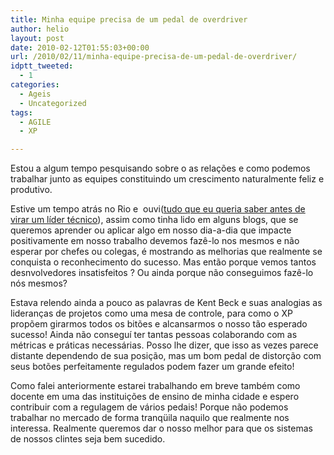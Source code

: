```yaml
---
title: Minha equipe precisa de um pedal de overdriver
author: helio
layout: post
date: 2010-02-12T01:55:03+00:00
url: /2010/02/11/minha-equipe-precisa-de-um-pedal-de-overdriver/
idptt_tweeted:
  - 1
categories:
  - Ageis
  - Uncategorized
tags:
  - AGILE
  - XP

---
```

Estou a algum tempo pesquisando sobre o as relações e como podemos trabalhar junto as equipes constituindo um crescimento naturalmente feliz e produtivo.

Estive um tempo atrás no Rio e  ouvi([tudo que eu queria saber antes de virar um líder técnico][1]), assim como tinha lido em alguns blogs, que se queremos aprender ou aplicar algo em nosso dia-a-dia que impacte positivamente em nosso trabalho devemos fazê-lo nos mesmos e não esperar por chefes ou colegas, é mostrando as melhorias que realmente se conquista o reconhecimento do sucesso. Mas então porque vemos tantos desnvolvedores insatisfeitos ? Ou ainda porque não conseguimos fazê-lo nós mesmos?

Estava relendo ainda a pouco as palavras de Kent Beck e suas analogias as lideranças de projetos como uma mesa de controle, para como o XP propõem girarmos todos os bitões e alcansarmos o nosso tão esperado sucesso! Ainda não conseguí ter tantas pessoas colaborando com as métricas e práticas necessárias. Posso lhe dizer, que isso as vezes parece distante dependendo de sua posição, mas um bom pedal de distorção com seus botões perfeitamente regulados podem fazer um grande efeito!

Como falei anteriormente estarei trabalhando em breve também como docente em uma das instituições de ensino de minha cidade e espero contribuir com a regulagem de vários pedais! Porque não podemos trabalhar no mercado de forma tranqüila naquilo que realmente nos interessa. Realmente queremos dar o nosso melhor para que os sistemas de nossos clintes seja bem sucedido.

 [1]: http://www.slideshare.net/pcalcado/tudo-que-eu-queria-saber-antes-de-virar-um-lder-tcnico "Caelum Day in Rio"
